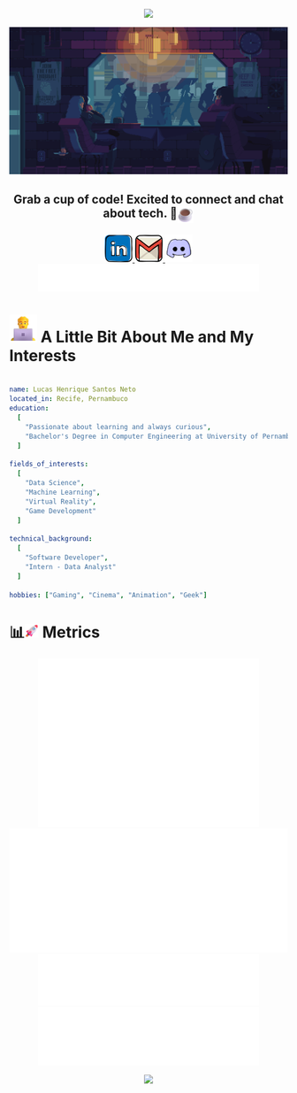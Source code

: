 <p align="center">
  <img src="https://capsule-render.vercel.app/api?text=Hey%20Everyone!🕹️&animation=fadeIn&type=waving&color=gradient"/>
</p>

<!-- Tamanho: width="850" -->
<p align="center">
  <img src="images/banner_cyberpunk.gif" alt="Welcome!" /> 
</p>

## <p align="center"> Grab a cup of code! Excited to connect and chat about tech. 💬<img align="top" src="images/hot_beverage.png" alt="Hot Beverage" width="30" height="30" /> </p>

<p align="center"> 
    <a href="https://www.linkedin.com/in/lucashenrique-santos/">
        <img height="50" src="images/linkedin_icon.svg" />
    </a>
    <a href="mailto:lucas.hneto@hotmail.com">
        <img height="50" src="images/gmail_icon.svg" />
    </a>
    <a href="https://discord.com/users/379762938019446785">
        <img height="50" src="images/discord_icon.svg" />
    </a>
    <br/>
    <img src="metrics.plugin.fortune.svg" alt="Fortune" width="400">
</p>

# <img src="images/man_technologist.png" alt="Man Technologist" width="50" height="50" /> A Little Bit About Me and My Interests

```yaml

name: Lucas Henrique Santos Neto
located_in: Recife, Pernambuco
education:
  [
    "Passionate about learning and always curious",    
    "Bachelor's Degree in Computer Engineering at University of Pernambuco (UPE/Poli)"
  ]

fields_of_interests:
  [
    "Data Science",
    "Machine Learning",
    "Virtual Reality",
    "Game Development"
  ]

technical_background:
  [
    "Software Developer",
    "Intern - Data Analyst"
  ]
  
hobbies: ["Gaming", "Cinema", "Animation", "Geek"]

```

# 📊<img src="images/rocket.png" alt="Rocket" width="25" height="25" /> Metrics

<p align="center">
  <img src="github-metrics.svg" alt="Github Metrics" width="400">
  <br/>
  <img src="metrics.plugin.achievements.svg" alt="Achievements" width="800">
  <br/>
  <img src="metrics.plugin.habits.facts.svg" alt="Habits Facts" width="400">
  <img src="metrics.plugin.languages.details.svg" alt="Languages Details" width="400">
</p>

<p align="center">
  <img src="https://capsule-render.vercel.app/api?animation=fadeIn&type=waving&color=gradient&height=120&section=footer"/>
</p>
